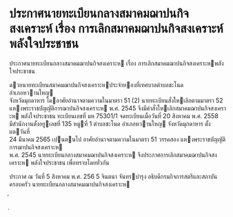 
# ประกาศนายทะเบียนกลางสมาคมฌาปนกิจสงเคราะห์ เรื่อง การเลิกสมาคมฌาปนกิจสงเคราะห์พลังใจประชาชน
      
      

      
      

ประกาศนายทะเบียนกลางสมาคมฌาปนกิจสงเคราะห 
เรื่อง   การเลิกสมาคมฌาปนกิจสงเคราะหพลังใจประชาชน 
 
 
ดวยนายทะเบียนสมาคมฌาปนกิจสงเคราะหประจําทองที่เทศบาลตําบลชะโนด  อําเภอหวานใหญ  
จังหวัดมุกดาหาร  ไดอาศัยอํานาจตามความในมาตรา  51  (2)  นายทะเบียนสั่งใหเลิกตามมาตรา  52  
แหงพระราชบัญญัติการฌาปนกิจสงเคราะห  พ.ศ.  2545  จึงมีคําสั่งใหเลิกสมาคมฌาปนกิจสงเคราะห
พลังใจประชาชน  ทะเบียนเลขที่  มห  75301/1  จดทะเบียนเมื่อวันที่  20  สิงหาคม  พ.ศ.  2558  
มีสํานักงานตั้งอยูเลขที่  135  หมูที่     1  ตําบลชะโนด  อําเภอหวานใหญ  จังหวัดมุกดาหาร  ตั้งแตวันที่  
24  มีนาคม    2565  เปนตนไป 
อาศัยอํานาจตามความในมาตรา  51  วรรคสอง  แหงพระราชบัญญัติการฌาปนกิจสงเคราะห  
พ.ศ.   2545  นายทะเบียนกลางสมาคมฌาปนกิจสงเคราะห  จึงประกาศการเลิกสมาคมฌาปนกิจสงเคราะห
พลังใจประชาชน  เพื่อทราบโดยทั่วกัน 
 
ประกาศ  ณ  วันที่  5  สิงหาคม  พ.ศ.   256 5 
จินตนา  จันทรบํารุง 
อธิบดีกรมกิจการสตรีและสถาบันครอบครัว 
นายทะเบียนกลางสมาคมฌาปนกิจสงเคราะห   
 
้
 
่
 